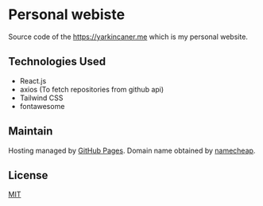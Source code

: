 # Personal webiste

Source code of the https://yarkincaner.me which is my personal website.

## Technologies Used

- React.js
- axios (To fetch repositories from github api)
- Tailwind CSS
- fontawesome

## Maintain

Hosting managed by [GitHub Pages](https://pages.github.com/). Domain name obtained by [namecheap](https://www.namecheap.com/).

## License

[MIT](https://choosealicense.com/licenses/mit/)
